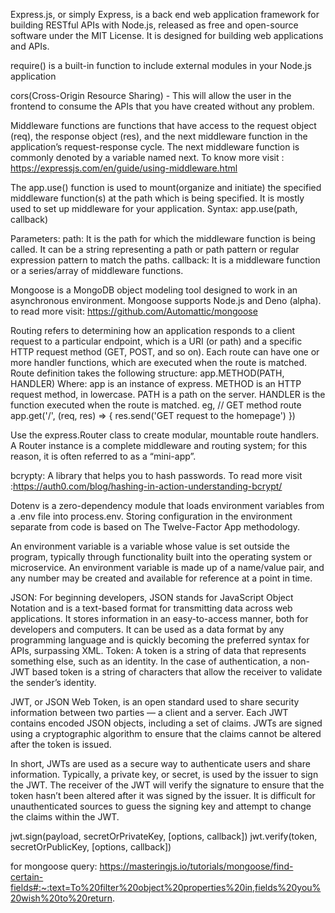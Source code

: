 Express.js, or simply Express, is a back end web application framework for building RESTful APIs with Node.js, released as free and open-source software under the MIT License. It is designed for building web applications and APIs.


require() is a built-in function to include external modules in your Node.js application


cors(Cross-Origin Resource Sharing) - This will allow the user in the frontend to consume the APIs that you have created without any problem.


Middleware functions are functions that have access to the request object (req), the response object (res), and the next middleware function in the application’s request-response cycle. The next middleware function is commonly denoted by a variable named next.
To know more visit : https://expressjs.com/en/guide/using-middleware.html

The app.use() function is used to mount(organize and initiate) the specified middleware function(s) at the path which is being specified. 
It is mostly used to set up middleware for your application.
Syntax:
app.use(path, callback)

Parameters:
path: It is the path for which the middleware function is being called. It can be a string representing a path or path pattern or regular expression pattern to match the paths.
callback: It is a middleware function or a series/array of middleware functions.


Mongoose is a MongoDB object modeling tool designed to work in an asynchronous environment. Mongoose supports Node.js 
and Deno (alpha).
to read more visit: https://github.com/Automattic/mongoose


Routing refers to determining how an application responds to a client request to a particular endpoint, which is a URI (or path) and a specific HTTP request method (GET, POST, and so on).
Each route can have one or more handler functions, which are executed when the route is matched.
Route definition takes the following structure:
app.METHOD(PATH, HANDLER)
Where:
app is an instance of express.
METHOD is an HTTP request method, in lowercase.
PATH is a path on the server.
HANDLER is the function executed when the route is matched.
eg,
// GET method route
app.get('/', (req, res) => {
  res.send('GET request to the homepage')
})

Use the express.Router class to create modular, mountable route handlers. A Router instance is a complete middleware and routing system; for this reason, it is often referred to as a “mini-app”.


bcrypty: A library that helps you to hash passwords.
To read more visit :https://auth0.com/blog/hashing-in-action-understanding-bcrypt/


Dotenv is a zero-dependency module that loads environment variables from a .env file into process.env. Storing configuration in the environment separate from code is based on The Twelve-Factor App methodology.

An environment variable is a variable whose value is set outside the program, typically through functionality built into the operating system or microservice. An environment variable is made up of a name/value pair, and any number may be created and available for reference at a point in time.


JSON:
For beginning developers, JSON stands for JavaScript Object Notation and is a text-based format for transmitting data across web applications. It stores information in an easy-to-access manner, both for developers and computers. It can be used as a data format by any programming language and is quickly becoming the preferred syntax for APIs, surpassing XML.
Token:
A token is a string of data that represents something else, such as an identity. In the case of authentication, a non-JWT based token is a string of characters that allow the receiver to validate the sender’s identity.

JWT, or JSON Web Token, is an open standard used to share security information between two parties — a client and a server. 
Each JWT contains encoded JSON objects, including a set of claims. JWTs are signed using a cryptographic algorithm to ensure that the claims cannot be altered after the token is issued.

In short, JWTs are used as a secure way to authenticate users and share information.
Typically, a private key, or secret, is used by the issuer to sign the JWT. The receiver of the JWT will verify the signature to ensure that the token hasn’t been altered after it was signed by the issuer. It is difficult for unauthenticated sources to guess the signing key and attempt to change the claims within the JWT.

jwt.sign(payload, secretOrPrivateKey, [options, callback])
jwt.verify(token, secretOrPublicKey, [options, callback])


for mongoose query: https://masteringjs.io/tutorials/mongoose/find-certain-fields#:~:text=To%20filter%20object%20properties%20in,fields%20you%20wish%20to%20return.

